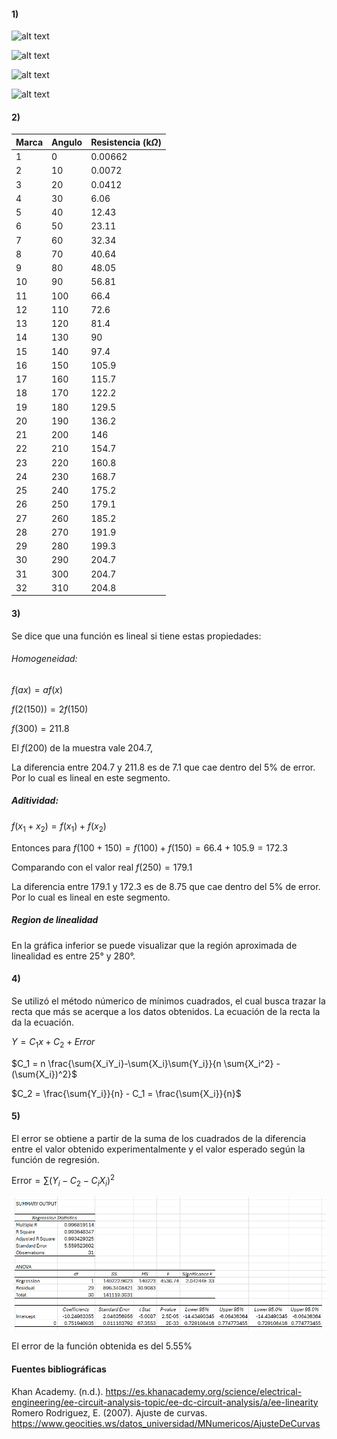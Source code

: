 #### 1)

![alt text](<WhatsApp Image 2024-08-29 at 19.52.44_c9592190.jpg>)

![alt text](<WhatsApp Image 2024-08-29 at 19.52.45_ebcc199f.jpg>)

![alt text](<WhatsApp Image 2024-08-29 at 19.52.45_736bddd1.jpg>)

![alt text](<WhatsApp Image 2024-08-29 at 19.52.45_dfdd1aaf.jpg>)

#### 2)
| Marca | Angulo | Resistencia (k$\Omega$) |
| ----- | ------ | ----------------------- |
| 1     | 0      | 0.00662                 |
| 2     | 10     | 0.0072                  |
| 3     | 20     | 0.0412                  |
| 4     | 30     | 6.06                    |
| 5     | 40     | 12.43                   |
| 6     | 50     | 23.11                   |
| 7     | 60     | 32.34                   |
| 8     | 70     | 40.64                   |
| 9     | 80     | 48.05                   |
| 10    | 90     | 56.81                   |
| 11    | 100    | 66.4                    |
| 12    | 110    | 72.6                    |
| 13    | 120    | 81.4                    |
| 14    | 130    | 90                      |
| 15    | 140    | 97.4                    |
| 16    | 150    | 105.9                   |
| 17    | 160    | 115.7                   |
| 18    | 170    | 122.2                   |
| 19    | 180    | 129.5                   |
| 20    | 190    | 136.2                   |
| 21    | 200    | 146                     |
| 22    | 210    | 154.7                   |
| 23    | 220    | 160.8                   |
| 24    | 230    | 168.7                   |
| 25    | 240    | 175.2                   |
| 26    | 250    | 179.1                   |
| 27    | 260    | 185.2                   |
| 28    | 270    | 191.9                   |
| 29    | 280    | 199.3                   |
| 30    | 290    | 204.7                   |
| 31    | 300    | 204.7                   |
| 32    | 310    | 204.8                   |

#### 3) 
Se dice que una función es lineal si tiene estas propiedades:

###### Homogeneidad:

$f(ax) = af(x)$

$f(2(150)) = 2f(150)$

$f(300) = 211.8$

El $f(200)$ de la muestra vale $204.7$, 

La diferencia entre $204.7$ y $211.8$ es de $7.1$ que cae dentro del $5\%$ de error. Por lo cual es lineal en este segmento.

##### Aditividad:
$f(x_1+x_2) = f(x_1) + f(x_2)$

Entonces para
$f(100 + 150)=f(100)+f(150)=66.4+105.9=172.3$

Comparando con el valor real $f(250)=179.1$

La diferencia entre $179.1$ y $172.3$ es de $8.75$ que cae dentro del $5\%$ de error. Por lo cual es lineal en este segmento.

##### Region de linealidad 

En la gráfica inferior se puede visualizar que la
región aproximada de linealidad es entre 25° y 280°.

#### 4)

Se utilizó el método númerico de mínimos cuadrados, el cual busca trazar la recta que más se acerque a los datos obtenidos.
La ecuación de la recta la da la ecuación.

$Y = C_1x+C_2+Error$

$C_1 = n \frac{\sum{X_iY_i}-\sum{X_i}\sum{Y_i}}{n \sum{X_i^2} - (\sum{X_i})^2}$

$C_2 = \frac{\sum{Y_i}}{n} - C_1 = \frac{\sum{X_i}}{n}$


#### 5)

El error se obtiene a partir de la suma de los cuadrados de la diferencia entre el valor obtenido experimentalmente y el valor esperado según la función de regresión.

$\textrm{Error} = \sum{(Y_i-C_2-C_iX_i)}^2$

![Imagen](./img/SS.August%2029,%202023.Homework.img%203.png)

El error de la función obtenida es del $5.55\%$

#### Fuentes bibliográficas
Khan Academy. (n.d.). https://es.khanacademy.org/science/electrical-engineering/ee-circuit-analysis-topic/ee-dc-circuit-analysis/a/ee-linearity
Romero Rodriguez, E. (2007). Ajuste de curvas. https://www.geocities.ws/datos_universidad/MNumericos/AjusteDeCurvas